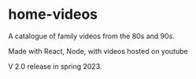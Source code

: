 # home-videos
A catalogue of family videos from the 80s and 90s.

Made with React, Node, with videos hosted on youtube

V 2.0 release in spring 2023.
